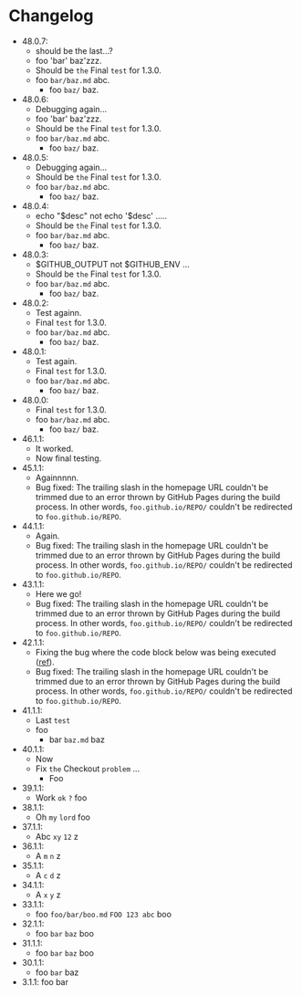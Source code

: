 # Changelog

- 48.0.7:
    - should be the last...?
    - foo 'bar' baz'zzz.
    - Should be `the` Final `test` for 1.3.0.
    - foo `bar/baz.md` abc.
        - foo `baz/` baz.
- 48.0.6:
    - Debugging again...
    - foo 'bar' baz'zzz.
    - Should be `the` Final `test` for 1.3.0.
    - foo `bar/baz.md` abc.
        - foo `baz/` baz.
- 48.0.5:
    - Debugging again...
    - Should be `the` Final `test` for 1.3.0.
    - foo `bar/baz.md` abc.
        - foo `baz/` baz.
- 48.0.4:
    - echo "$desc" not echo '$desc' .....
    - Should be `the` Final `test` for 1.3.0.
    - foo `bar/baz.md` abc.
        - foo `baz/` baz.
- 48.0.3:
    - $GITHUB_OUTPUT not $GITHUB_ENV ...
    - Should be `the` Final `test` for 1.3.0.
    - foo `bar/baz.md` abc.
        - foo `baz/` baz.
- 48.0.2:
    - Test againn.
    - Final `test` for 1.3.0.
    - foo `bar/baz.md` abc.
        - foo `baz/` baz.
- 48.0.1:
    - Test again.
    - Final `test` for 1.3.0.
    - foo `bar/baz.md` abc.
        - foo `baz/` baz.
- 48.0.0:
    - Final `test` for 1.3.0.
    - foo `bar/baz.md` abc.
        - foo `baz/` baz.
- 46.1.1:
    - It worked.
    - Now final testing.
- 45.1.1:
    - Againnnnn.
    - Bug fixed: The trailing slash in the homepage URL couldn't be trimmed due to an error thrown by GitHub Pages during the build process. In other words, `foo.github.io/REPO/` couldn't be redirected to `foo.github.io/REPO`.
- 44.1.1:
    - Again.
    - Bug fixed: The trailing slash in the homepage URL couldn't be trimmed due to an error thrown by GitHub Pages during the build process. In other words, `foo.github.io/REPO/` couldn't be redirected to `foo.github.io/REPO`.
- 43.1.1:
    - Here we go!
    - Bug fixed: The trailing slash in the homepage URL couldn't be trimmed due to an error thrown by GitHub Pages during the build process. In other words, `foo.github.io/REPO/` couldn't be redirected to `foo.github.io/REPO`.
- 42.1.1:
    - Fixing the bug where the code block below was being executed ([ref](https://github.com/nvfp/now-i-can-sleep/actions/runs/5540835444/jobs/10113450912)).
    - Bug fixed: The trailing slash in the homepage URL couldn't be trimmed due to an error thrown by GitHub Pages during the build process. In other words, `foo.github.io/REPO/` couldn't be redirected to `foo.github.io/REPO`.
- 41.1.1:
    - Last `test`
    - foo
        - bar `baz.md` baz
- 40.1.1:
    - Now
    - Fix `the` Checkout `problem` ...
        - Foo
- 39.1.1:
    - Work `ok` `?` foo
- 38.1.1:
    - Oh `my` `lord` foo
- 37.1.1:
    - Abc `xy` `12` z
- 36.1.1:
    - A `m` `n` z
- 35.1.1:
    - A `c` `d` z
- 34.1.1:
    - A `x` `y` z
- 33.1.1:
    - foo `foo/bar/boo.md` `FOO 123 abc` boo
- 32.1.1:
    - foo `bar` `baz` boo
- 31.1.1:
    - foo `bar` `baz` boo
- 30.1.1:
    - foo `bar` baz
- 3.1.1:
    foo bar